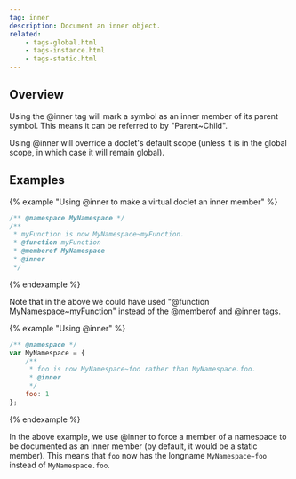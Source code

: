 ```yaml
---
tag: inner
description: Document an inner object.
related:
    - tags-global.html
    - tags-instance.html
    - tags-static.html
---
```


## Overview

Using the @inner tag will mark a symbol as an inner member of its parent symbol. This means it can
be referred to by "Parent~Child".

Using @inner will override a doclet's default scope (unless it is in the global scope, in which case
it will remain global).


## Examples

{% example "Using @inner to make a virtual doclet an inner member" %}

```js
/** @namespace MyNamespace */
/**
 * myFunction is now MyNamespace~myFunction.
 * @function myFunction
 * @memberof MyNamespace
 * @inner
 */
```
{% endexample %}

Note that in the above we could have used "@function MyNamespace~myFunction" instead of the
@memberof and @inner tags.

{% example "Using @inner" %}

```js
/** @namespace */
var MyNamespace = {
    /**
     * foo is now MyNamespace~foo rather than MyNamespace.foo.
     * @inner
     */
    foo: 1
};
```
{% endexample %}

In the above example, we use @inner to force a member of a namespace to be documented as an inner
member (by default, it would be a static member). This means that `foo` now has the longname
`MyNamespace~foo` instead of `MyNamespace.foo`.
